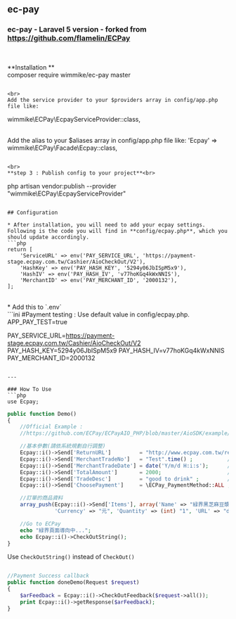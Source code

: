 ## ec-pay

### ec-pay - Laravel 5 version - forked from https://github.com/flamelin/ECPay

<br>

**Installation **<br>
composer require wimmike/ec-pay master

```

<br>
Add the service provider to your $providers array in config/app.php file like:
```

wimmike\ECPay\EcpayServiceProvider::class,

<br>
Add the alias to your $aliases array in config/app.php file like:
'Ecpay' => wimmike\ECPay\Facade\Ecpay::class,

```

<br>
**step 3 : Publish config to your project**<br>
```

php artisan vendor:publish --provider "wimmike\ECPay\EcpayServiceProvider"

````

## Configuration

* After installation, you will need to add your ecpay settings. Following is the code you will find in **config/ecpay.php**, which you should update accordingly.
```php
return [
    'ServiceURL' => env('PAY_SERVICE_URL', 'https://payment-stage.ecpay.com.tw/Cashier/AioCheckOut/V2'),
    'HashKey' => env('PAY_HASH_KEY', '5294y06JbISpM5x9'),
    'HashIV' => env('PAY_HASH_IV', 'v77hoKGq4kWxNNIS'),
    'MerchantID' => env('PAY_MERCHANT_ID', '2000132'),
];
````

<br>
* Add this to `.env`<br>
```ini
#Payment testing : Use default value in config/ecpay.php.
APP_PAY_TEST=true

PAY_SERVICE_URL=https://payment-stage.ecpay.com.tw/Cashier/AioCheckOut/V2
PAY_HASH_KEY=5294y06JbISpM5x9
PAY_HASH_IV=v77hoKGq4kWxNNIS
PAY_MERCHANT_ID=2000132

````

---

### How To Use
```php
use Ecpay;
````

```php
public function Demo()
{
    //Official Example :
    //https://github.com/ECPay/ECPayAIO_PHP/blob/master/AioSDK/example/sample_Credit_CreateOrder.php

    //基本參數(請依系統規劃自行調整)
    Ecpay::i()->Send['ReturnURL']         = "http://www.ecpay.com.tw/receive.php" ;
    Ecpay::i()->Send['MerchantTradeNo']   = "Test".time() ;           //訂單編號
    Ecpay::i()->Send['MerchantTradeDate'] = date('Y/m/d H:i:s');      //交易時間
    Ecpay::i()->Send['TotalAmount']       = 2000;                     //交易金額
    Ecpay::i()->Send['TradeDesc']         = "good to drink" ;         //交易描述
    Ecpay::i()->Send['ChoosePayment']     = \ECPay_PaymentMethod::ALL ;     //付款方式

    //訂單的商品資料
    array_push(Ecpay::i()->Send['Items'], array('Name' => "緑界黑芝麻豆漿", 'Price' => (int)"2000",
               'Currency' => "元", 'Quantity' => (int) "1", 'URL' => "dedwed"));

    //Go to ECPay
    echo "緑界頁面導向中...";
    echo Ecpay::i()->CheckOutString();
}
```

Use `CheckOutString()` instead of `CheckOut()`

```php

//Payment Success callback
public function doneDemo(Request $request)
{
    $arFeedback = Ecpay::i()->CheckOutFeedback($request->all());
    print Ecpay::i()->getResponse($arFeedback);
}
```

## <br>
